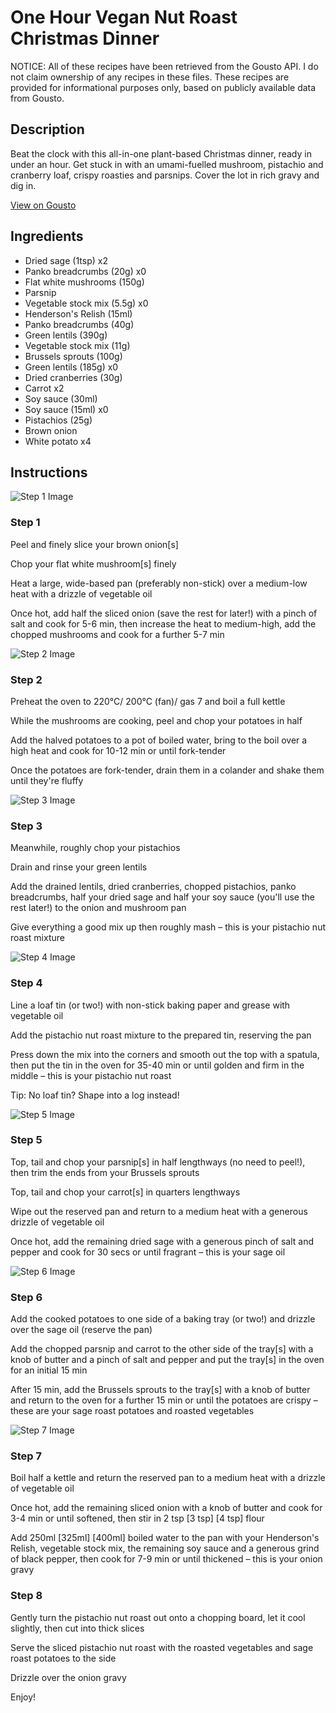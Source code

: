 # One Hour Vegan Nut Roast Christmas Dinner

NOTICE: All of these recipes have been retrieved from the Gousto API. I do not claim ownership of any recipes in these files. These recipes are provided for informational purposes only, based on publicly available data from Gousto.

## Description

Beat the clock with this all-in-one plant-based Christmas dinner, ready in under an hour. Get stuck in with an umami-fuelled mushroom, pistachio and cranberry loaf, crispy roasties and parsnips. Cover the lot in rich gravy and dig in.


[View on Gousto](https://www.gousto.co.uk/recipes/cookbook/one-hour-vegan-nut-roast-christmas-dinner)

## Ingredients

- Dried sage (1tsp) x2
- Panko breadcrumbs (20g) x0
- Flat white mushrooms (150g)
- Parsnip
- Vegetable stock mix (5.5g) x0
- Henderson's Relish (15ml)
- Panko breadcrumbs (40g)
- Green lentils (390g)
- Vegetable stock mix (11g)
- Brussels sprouts (100g)
- Green lentils (185g) x0
- Dried cranberries (30g)
- Carrot x2
- Soy sauce (30ml)
- Soy sauce (15ml) x0
- Pistachios (25g)
- Brown onion
- White potato x4

## Instructions

![Step 1 Image](https://production-media.gousto.co.uk/cms/recipe-step-image/step-1-1665139832429-x200.jpg)

### Step 1

Peel and finely slice your brown onion[s]

Chop your flat white mushroom[s] finely

Heat a large, wide-based pan (preferably non-stick) over a medium-low heat with a drizzle of vegetable oil

Once hot, add half the sliced onion (save the rest for later!) with a pinch of salt and cook for 5-6 min, then increase the heat to medium-high, add the chopped mushrooms and cook for a further 5-7 min

![Step 2 Image](https://production-media.gousto.co.uk/cms/recipe-step-image/step-2-1665139835776-x200.jpg)

### Step 2

Preheat the oven to 220°C/ 200°C (fan)/ gas 7 and boil a full kettle

While the mushrooms are cooking, peel and chop your potatoes in half

Add the halved potatoes to a pot of boiled water, bring to the boil over a high heat and cook for 10-12 min or until fork-tender

Once the potatoes are fork-tender, drain them in a colander and shake them until they're fluffy

![Step 3 Image](https://production-media.gousto.co.uk/cms/recipe-step-image/step-3-1665139839196-x200.jpg)

### Step 3

Meanwhile, roughly chop your pistachios

Drain and rinse your green lentils

Add the drained lentils, dried cranberries, chopped pistachios, panko breadcrumbs, half your dried sage and half your soy sauce (you'll use the rest later!) to the onion and mushroom pan

Give everything a good mix up then roughly mash – this is your pistachio nut roast mixture

![Step 4 Image](https://production-media.gousto.co.uk/cms/recipe-step-image/step-4-1665139844417-x200.jpg)

### Step 4

Line a loaf tin (or two!) with non-stick baking paper and grease with vegetable oil

Add the pistachio nut roast mixture to the prepared tin, reserving the pan

Press down the mix into the corners and smooth out the top with a spatula, then put the tin in the oven for 35-40 min or until golden and firm in the middle – this is your pistachio nut roast

Tip: No loaf tin? Shape into a log instead!

![Step 5 Image](https://production-media.gousto.co.uk/cms/recipe-step-image/step-5-1665139848619-x200.jpg)

### Step 5

Top, tail and chop your parsnip[s] in half lengthways (no need to peel!), then trim the ends from your Brussels sprouts

Top, tail and chop your carrot[s] in quarters lengthways

Wipe out the reserved pan and return to a medium heat with a generous drizzle of vegetable oil

Once hot, add the remaining dried sage with a generous pinch of salt and pepper and cook for 30 secs or until fragrant – this is your sage oil

![Step 6 Image](https://production-media.gousto.co.uk/cms/recipe-step-image/step-6-1665139852550-x200.jpg)

### Step 6

Add the cooked potatoes to one side of a baking tray (or two!) and drizzle over the sage oil (reserve the pan)

Add the chopped parsnip and carrot to the other side of the tray[s] with a knob of butter and a pinch of salt and pepper and put the tray[s] in the oven for an initial 15 min

After 15 min, add the Brussels sprouts to the tray[s] with a knob of butter and return to the oven for a further 15 min or until the potatoes are crispy – these are your sage roast potatoes and roasted vegetables

![Step 7 Image](https://production-media.gousto.co.uk/cms/recipe-step-image/step-7-1665139856991-x200.jpg)

### Step 7

Boil half a kettle and return the reserved pan to a medium heat with a drizzle of vegetable oil

Once hot, add the remaining sliced onion with a knob of butter and cook for 3-4 min or until softened, then stir in 2 tsp <span class="text-purple">[3 tsp]</span> <span class="text-danger">[4 tsp]</span> flour

Add 250ml <span class="text-purple">[325ml]</span> <span class="text-danger">[400ml]</span> boiled water to the pan with your Henderson's Relish, vegetable stock mix, the remaining soy sauce and a generous grind of black pepper, then cook for 7-9 min or until thickened – this is your onion gravy

### Step 8

Gently turn the pistachio nut roast out onto a chopping board, let it cool slightly, then cut into thick slices

Serve the sliced pistachio nut roast with the roasted vegetables and sage roast potatoes to the side

Drizzle over the onion gravy

Enjoy!

